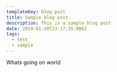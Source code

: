 ```yaml
---
templateKey: blog-post
title: Sample blog post
description: This is a sample blog post
date: 2019-01-20T23:17:35.086Z
tags:
  - test
  - sample
---
```

Whats going on world
